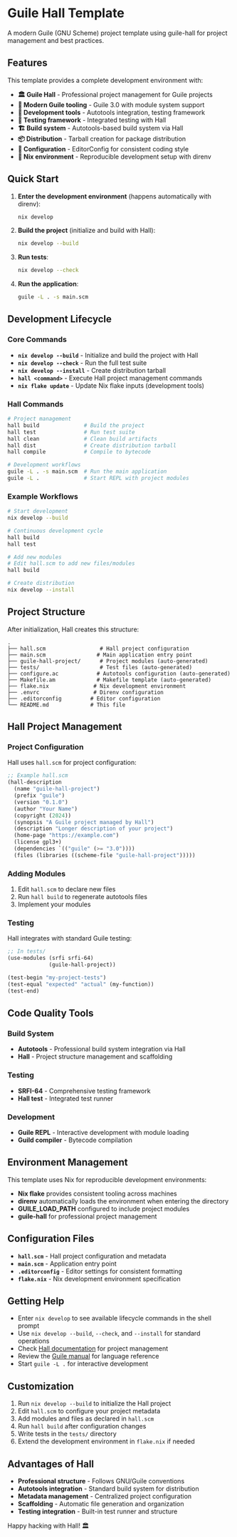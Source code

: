 
# Guile Hall Template

A modern Guile (GNU Scheme) project template using guile-hall for project management and best practices.

## Features

This template provides a complete development environment with:

- **🏛️ Guile Hall** - Professional project management for Guile projects
- **🐧 Modern Guile tooling** - Guile 3.0 with module system support
- **🔧 Development tools** - Autotools integration, testing framework
- **🧪 Testing framework** - Integrated testing with Hall
- **🏗️ Build system** - Autotools-based build system via Hall
- **📦 Distribution** - Tarball creation for package distribution
- **📝 Configuration** - EditorConfig for consistent coding style
- **🔄 Nix environment** - Reproducible development setup with direnv

## Quick Start

1. **Enter the development environment** (happens automatically with direnv):
   ```bash
   nix develop
   ```

2. **Build the project** (initialize and build with Hall):
   ```bash
   nix develop --build
   ```

3. **Run tests**:
   ```bash
   nix develop --check
   ```

4. **Run the application**:
   ```bash
   guile -L . -s main.scm
   ```

## Development Lifecycle

### Core Commands

- **`nix develop --build`** - Initialize and build the project with Hall
- **`nix develop --check`** - Run the full test suite
- **`nix develop --install`** - Create distribution tarball
- **`hall <command>`** - Execute Hall project management commands
- **`nix flake update`** - Update Nix flake inputs (development tools)

### Hall Commands

```bash
# Project management
hall build              # Build the project
hall test               # Run test suite
hall clean              # Clean build artifacts
hall dist               # Create distribution tarball
hall compile            # Compile to bytecode

# Development workflows
guile -L . -s main.scm  # Run the main application
guile -L .              # Start REPL with project modules
```

### Example Workflows

```bash
# Start development
nix develop --build

# Continuous development cycle
hall build
hall test

# Add new modules
# Edit hall.scm to add new files/modules
hall build

# Create distribution
nix develop --install
```

## Project Structure

After initialization, Hall creates this structure:

```
.
├── hall.scm                 # Hall project configuration
├── main.scm                # Main application entry point
├── guile-hall-project/      # Project modules (auto-generated)
├── tests/                   # Test files (auto-generated)
├── configure.ac            # Autotools configuration (auto-generated)
├── Makefile.am             # Makefile template (auto-generated)
├── flake.nix              # Nix development environment
├── .envrc                 # Direnv configuration
├── .editorconfig         # Editor configuration
└── README.md             # This file
```

## Hall Project Management

### Project Configuration

Hall uses `hall.scm` for project configuration:

```scheme
;; Example hall.scm
(hall-description
  (name "guile-hall-project")
  (prefix "guile")
  (version "0.1.0")
  (author "Your Name")
  (copyright (2024))
  (synopsis "A Guile project managed by Hall")
  (description "Longer description of your project")
  (home-page "https://example.com")
  (license gpl3+)
  (dependencies `(("guile" (>= "3.0"))))
  (files (libraries ((scheme-file "guile-hall-project")))))
```

### Adding Modules

1. Edit `hall.scm` to declare new files
2. Run `hall build` to regenerate autotools files
3. Implement your modules

### Testing

Hall integrates with standard Guile testing:

```scheme
;; In tests/
(use-modules (srfi srfi-64)
             (guile-hall-project))

(test-begin "my-project-tests")
(test-equal "expected" "actual" (my-function))
(test-end)
```

## Code Quality Tools

### Build System
- **Autotools** - Professional build system integration via Hall
- **Hall** - Project structure management and scaffolding

### Testing
- **SRFI-64** - Comprehensive testing framework
- **Hall test** - Integrated test runner

### Development
- **Guile REPL** - Interactive development with module loading
- **Guild compiler** - Bytecode compilation

## Environment Management

This template uses Nix for reproducible development environments:

- **Nix flake** provides consistent tooling across machines
- **direnv** automatically loads the environment when entering the directory
- **GUILE_LOAD_PATH** configured to include project modules
- **guile-hall** for professional project management

## Configuration Files

- **`hall.scm`** - Hall project configuration and metadata
- **`main.scm`** - Application entry point
- **`.editorconfig`** - Editor settings for consistent formatting
- **`flake.nix`** - Nix development environment specification

## Getting Help

- Enter `nix develop` to see available lifecycle commands in the shell prompt
- Use `nix develop --build`, `--check`, and `--install` for standard operations
- Check [Hall documentation](https://gitlab.com/a-sassmannshausen/guile-hall) for project management
- Review the [Guile manual](https://www.gnu.org/software/guile/manual/) for language reference
- Start `guile -L .` for interactive development

## Customization

1. Run `nix develop --build` to initialize the Hall project
2. Edit `hall.scm` to configure your project metadata
3. Add modules and files as declared in `hall.scm`
4. Run `hall build` after configuration changes
5. Write tests in the `tests/` directory
6. Extend the development environment in `flake.nix` if needed

## Advantages of Hall

- **Professional structure** - Follows GNU/Guile conventions
- **Autotools integration** - Standard build system for distribution
- **Metadata management** - Centralized project configuration
- **Scaffolding** - Automatic file generation and organization
- **Testing integration** - Built-in test runner and structure

Happy hacking with Hall! 🏛️
